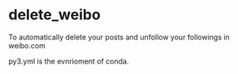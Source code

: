 # delete_weibo
To automatically delete your posts and unfollow your followings in weibo.com

py3.yml is the evnrioment of conda.
